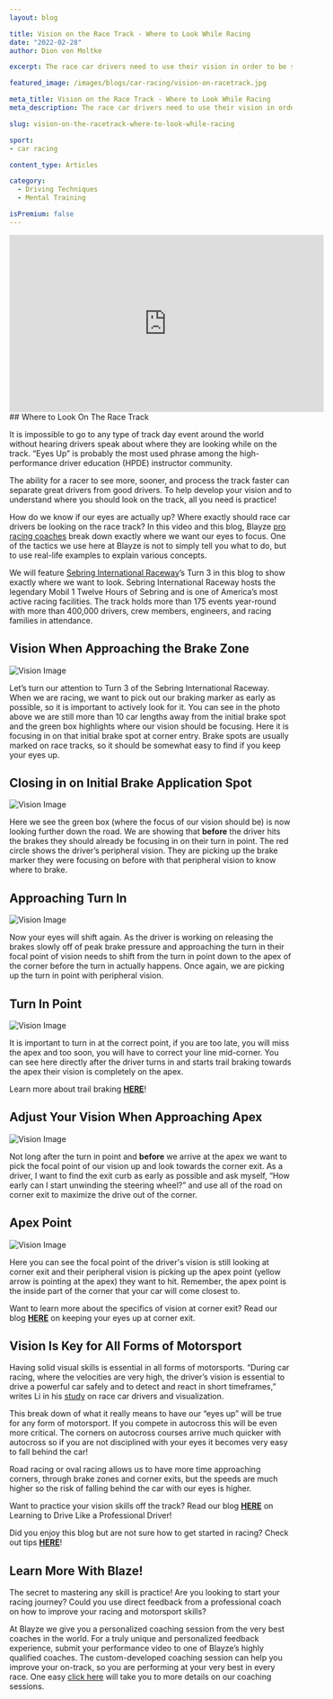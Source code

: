 ```yaml
---
layout: blog

title: Vision on the Race Track - Where to Look While Racing
date: "2022-02-28"
author: Dion von Moltke

excerpt: The race car drivers need to use their vision in order to be successful. They need to be able to see the other cars around them at all times.

featured_image: /images/blogs/car-racing/vision-on-racetrack.jpg

meta_title: Vision on the Race Track - Where to Look While Racing
meta_description: The race car drivers need to use their vision in order to be successful. They need to be able to see the other cars around them at all times.

slug: vision-on-the-racetrack-where-to-look-while-racing

sport:
- car racing

content_type: Articles

category:
  - Driving Techniques
  - Mental Training

isPremium: false
---
```


<iframe id="videoIframe" width="560" height="315" src="https://www.youtube.com/embed/yBNz5vr_lQQ" frameborder="0" allow="accelerometer; autoplay; encrypted-media; gyroscope; picture-in-picture" allowfullscreen></iframe>
## Where to Look On The Race Track

It is impossible to go to any type of track day event around the world without hearing drivers speak about where they are looking while on the track.  “Eyes Up” is probably the most used phrase among the high-performance driver education (HPDE) instructor community.

The ability for a racer to see more, sooner, and process the track faster can separate great drivers from good drivers. To help develop your vision and to understand where you should look on the track, all you need is practice!

How do we know if our eyes are actually up?  Where exactly should race car drivers be looking on the race track?  In this video and this blog, Blayze [pro racing coaches](https://blayze.io/coaches) break down exactly where we want our eyes to focus. One of the tactics we use here at Blayze is not to simply tell you what to do, but to use real-life examples to explain various concepts.

We will feature [Sebring International Raceway](https://www.sebringraceway.com/)’s Turn 3 in this blog to show exactly where we want to look. Sebring International Raceway hosts the legendary Mobil 1 Twelve Hours of Sebring and is one of America’s most active racing facilities. The track holds more than 175 events year-round with more than 400,000 drivers, crew members, engineers, and racing families in attendance.

## **Vision When Approaching the Brake Zone**

![Vision Image](https://blayze.io/assets/images/blogs/car-racing/vision-1.jpg)

Let’s turn our attention to Turn 3 of the Sebring International Raceway. When we are racing, we want to pick out our braking marker as early as possible, so it is important to actively look for it. You can see in the photo above we are still more than 10 car lengths away from the initial brake spot and the green box highlights where our vision should be focusing. Here it is focusing in on that initial brake spot at corner entry. Brake spots are usually marked on race tracks, so it should be somewhat easy to find if you keep your eyes up.

## **Closing in on Initial Brake Application Spot**

![Vision Image](https://blayze.io/assets/images/blogs/car-racing/vision-2.jpg)

Here we see the green box (where the focus of our vision should be) is now looking further down the road.  We are showing that **before** the driver hits the brakes they should already be focusing in on their turn in point.  The red circle shows the driver’s peripheral vision. They are picking up the brake marker they were focusing on before with that peripheral vision to know where to brake.

## Approaching Turn In

![Vision Image](https://blayze.io/assets/images/blogs/car-racing/vision-3.jpg)

Now your eyes will shift again. As the driver is working on releasing the brakes slowly off of peak brake pressure and approaching the turn in their focal point of vision needs to shift from the turn in point down to the apex of the corner before the turn in actually happens. Once again, we are picking up the turn in point with peripheral vision.

## Turn In Point

![Vision Image](https://blayze.io/assets/images/blogs/car-racing/vision-4.jpg)

It is important to turn in at the correct point, if you are too late, you will miss the apex and too soon, you will have to correct your line mid-corner. You can see here directly after the driver turns in and starts trail braking towards the apex their vision is completely on the apex.

Learn more about trail braking **[HERE](https://blayze.io/blog/car-racing/the-official-trail-braking-guide)**!

## **Adjust Your Vision When Approaching Apex**

![Vision Image](https://blayze.io/assets/images/blogs/car-racing/vision-5.jpg)

Not long after the turn in point and **before** we arrive at the apex we want to pick the focal point of our vision up and look towards the corner exit.  As a driver, I want to find the exit curb as early as possible and ask myself, “How early can I start unwinding the steering wheel?” and use all of the road on corner exit to maximize the drive out of the corner.

## Apex Point

![Vision Image](https://blayze.io/assets/images/blogs/car-racing/vision-6.jpg)

Here you can see the focal point of the driver's vision is still looking at corner exit and their peripheral vision is picking up the apex point (yellow arrow is pointing at the apex) they want to hit. Remember, the apex point is the inside part of the corner that your car will come closest to.

Want to learn more about the specifics of vision at corner exit? Read our blog **[HERE](https://blayze.io/blog/karting/keeping-your-eyes-up-at-corner-exit)** on keeping your eyes up at corner exit.

## Vision Is Key for All Forms of Motorsport

Having solid visual skills is essential in all forms of motorsports. “During car racing, where the velocities are very high, the driver’s vision is essential to drive a powerful car safely and to detect and react in short timeframes,” writes Li in his [study](https://journals.plos.org/plosone/article?id=10.1371/journal.pone.0226308#:~:text=During%20car%20racing%2C%20where%20the,to%20sudden%20and%20unexpected%20events) on race car drivers and visualization.

This break down of what it really means to have our “eyes up” will be true for any form of motorsport.  If you compete in autocross this will be even more critical. The corners on autocross courses arrive much quicker with autocross so if you are not disciplined with your eyes it becomes very easy to fall behind the car!

Road racing or oval racing allows us to have more time approaching corners, through brake zones and corner exits, but the speeds are much higher so the risk of falling behind the car with our eyes is higher.

Want to practice your vision skills off the track? Read our blog **[HERE](https://blayze.io/blog/car-racing/learn-to-drive-like-a-professional-racecar-driver)** on Learning to Drive Like a Professional Driver!

Did you enjoy this blog but are not sure how to get started in racing? Check out tips **[HERE](https://blayze.io/blog/car-racing/how-to-get-started-in-racing)**!

## Learn More With Blaze!

The secret to mastering any skill is practice! Are you looking to start your racing journey? Could you use direct feedback from a professional coach on how to improve your racing and motorsport skills?

At Blayze we give you a personalized coaching session from the very best coaches in the world. For a truly unique and personalized feedback experience, submit your performance video to one of Blayze’s highly qualified coaches. The custom-developed coaching session can help you improve your on-track, so you are performing at your very best in every race. One easy [click here](https://blayze.io/) will take you to more details on our coaching sessions.

